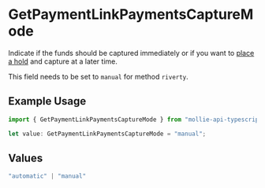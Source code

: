 # GetPaymentLinkPaymentsCaptureMode

Indicate if the funds should be captured immediately or if you want to [place a hold](https://docs.mollie.com/docs/place-a-hold-for-a-payment#/) 
and capture at a later time.

This field needs to be set to `manual` for method `riverty`.

## Example Usage

```typescript
import { GetPaymentLinkPaymentsCaptureMode } from "mollie-api-typescript/models/operations";

let value: GetPaymentLinkPaymentsCaptureMode = "manual";
```

## Values

```typescript
"automatic" | "manual"
```